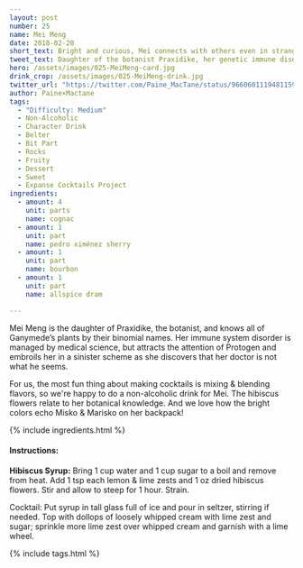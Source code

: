 ```yaml
---
layout: post
number: 25
name: Mei Meng
date: 2018-02-20
short_text: Bright and curious, Mei connects with others even in strange and scary surroundings.
tweet_text: Daughter of the botanist Praxidike, her genetic immune disease makes her a target for Protogen's nefarious plans. This one is a non-alcoholic drink, suitable for kids and adults!
hero: /assets/images/025-MeiMeng-card.jpg
drink_crop: /assets/images/025-MeiMeng-drink.jpg
twitter_url: "https://twitter.com/Paine_MacTane/status/966060111948115970"
author: Paine×Mactane
tags: 
  - "Difficulty: Medium"
  - Non-Alcoholic
  - Character Drink
  - Belter
  - Bit Part
  - Rocks
  - Fruity
  - Dessert
  - Sweet
  - Expanse Cocktails Project
ingredients:
  - amount: 4
    unit: parts
    name: cognac
  - amount: 1
    unit: part
    name: pedro ximénez sherry
  - amount: 1
    unit: part
    name: bourbon
  - amount: 1
    unit: part
    name: allspice dram

---
```


Mei Meng is the daughter of Praxidike, the botanist, and knows all of Ganymede’s plants by their binomial names. Her immune system disorder is managed by medical science, but attracts the attention of Protogen and embroils her in a sinister scheme as she discovers that her doctor is not what he seems.

For us, the most fun thing about making cocktails is mixing & blending flavors, so we're happy to do a non-alcoholic drink for Mei. The hibiscus flowers relate to her botanical knowledge. And we love how the bright colors echo Misko & Marisko on her backpack!

{% include ingredients.html %}

#### Instructions:

<strong>Hibiscus Syrup:</strong> Bring 1 cup water and 1 cup sugar to a boil and remove from heat. Add 1 tsp each lemon & lime zests and 1 oz dried hibiscus flowers. Stir and allow to steep for 1 hour. Strain.

<stong>Cocktail:</stong> Put syrup in tall glass full of ice and pour in seltzer, stirring if needed. Top with dollops of loosely whipped cream with lime zest and sugar; sprinkle more lime zest over whipped cream and garnish with a 
lime wheel. 

{% include tags.html %}

